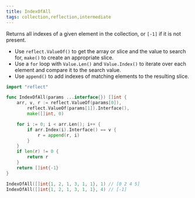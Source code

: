 ```yaml
---
title: IndexOfAll
tags: collection,reflection,intermediate
---
```


Returns all indexes of a given element in the collection, or `[-1]` if it is not present.

- Use `reflect.ValueOf()` to get the array or slice and the value to search for, `make()` to create an appropriate slice.
- Use a `for` loop with `Value.Len()` and `Value.Index()` to iterate over each element and compare it to the search value.
- Use `append()` to add indexes of matching elements to the resulting slice.

```go
import "reflect"

func IndexOfAll(params ...interface{}) []int {
	arr, v, r := reflect.ValueOf(params[0]),
		reflect.ValueOf(params[1]).Interface(),
		make([]int, 0)

	for i := 0; i < arr.Len(); i++ {
		if arr.Index(i).Interface() == v {
			r = append(r, i)
		}
	}
	if len(r) != 0 {
		return r
	}
	return []int{-1}
}
```

```go
IndexOfAll([]int{1, 2, 1, 3, 1, 1}, 1) // [0 2 4 5]
IndexOfAll([]int{1, 2, 1, 3, 1, 1}, 4) // [-1]
```
